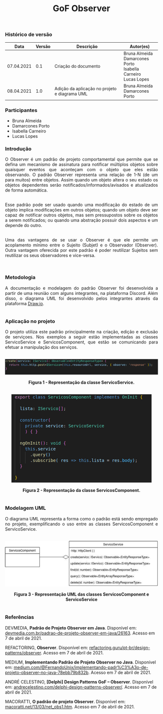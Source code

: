 # <center> GoF Observer
<br>
    
### Histórico de versão<br>

|Data | Versão | Descrição | Autor(es)|
| -- | -- | -- | -- |
| 07.04.2021 | 0.1 | Criação do documento | Bruna Almeida<br>Damarcones Porto<br>Isabella Carneiro<br>Lucas Lopes|
| 08.04.2021 | 1.0 | Adição da aplicação no projeto e diagrama UML | Bruna Almeida<br>Damarcones Porto|

### Participantes

* Bruna Almeida
* Damarcones Porto
* Isabella Carneiro
* Lucas Lopes

### Introdução
<div align="justify">

O Observer é um padrão de projeto comportamental que permite que se defina um mecanismo de assinatura para notificar múltiplos objetos sobre quaisquer eventos que aconteçam com o objeto que eles estão observando. O padrão Observer representa uma relação de 1-N (de um para muitos) entre objetos. Assim quando um objeto altera o seu estado os objetos dependentes serão notificados/informados/avisados e atualizados de forma automática.
<br><br>

Esse padrão pode ser usado quando uma modificação do estado de um objeto implica modificações em outros objetos; quando um objeto deve ser capaz de notificar outros objetos, mas sem pressupostos sobre os objetos a serem notificados; ou quando uma abstração possuir dois aspectos e um depende do outro.
<br><br>

Uma das vantagens de se usar o Observer é que ele permite um acoplamento mínimo entre o Sujeito (Subjet) e o Observador (Observer). Outra vantagem oferecida por este padrão é poder reutilizar Sujeitos sem reutilizar os seus observadores e vice-versa.
</div><br>


### Metodologia

<div align="justify">
A documentação e modelagem do padrão Observer foi desenvolvida a partir de uma reunião com alguns integrantes, na plataforma Discord. Além disso, o diagrama UML foi desenvolvido pelos integrantes através da plataforma <a href="https://app.diagrams.net/">Draw.io</a>.
</div><br>

### Aplicação no projeto
<div align="justify">
O projeto utiliza este padrão principalmente na criação, edição e exclusão de serviçoes. Nos exemplos a seguir estão implementadas as classes ServicoService e ServicosComponent, que estão se comunicando para efetuar a manipulação dos serviços.

</div> <br>

[<div align="center"><img src="../../img/padroes/gofs/observer-1.png"></div>](../../img/padroes/gofs/observer-1.png)
<figcaption align="center">
    <b>Figura 1 - Representação da classe ServicoService.</b>
</figcaption>
<br>


[<div align="center"><img src="../../img/padroes/gofs/observer-3.png"></div>](../../img/padroes/gofs/observer-3.png)
<figcaption align="center">
    <b>Figura 2 - Representação da classe ServicosComponent.</b>
</figcaption>
<br>



### Modelagem UML
<div align="justify">
O diagrama UML representa a forma como o padrão está sendo empregado no projeto, exemplificando o uso entre as classes ServicosComponent e ServicoService. 
</div> <br>

[<div align="center"><img src="../../img/padroes/gofs/uml-observer.jpg"></div>](../../img/padroes/gofs/uml-observer.jpg)
<figcaption align="center">
    <b>Figura 3 - Representação UML das classes ServicosComponent e ServicoService</b>
</figcaption>
<br>


### Referências

DEVMEDIA, **Padrão de Projeto Observer em Java**. Disponível em: [devmedia.com.br/padrao-de-projeto-observer-em-java/26163](https://www.devmedia.com.br/padrao-de-projeto-observer-em-java/26163). Acesso em 7 de abril de 2021.

REFACTORING, **Observer**. Disponível em: [refactoring.guru/pt-br/design-patterns/observer](https://refactoring.guru/pt-br/design-patterns/observer). Acesso em 7 de abril de 2021.

MEDIUM, **Implementando Padrão de Projeto Observer no Java**. Disponível em: [medium.com/@FernandoUnix/implementando-padr%C3%A3o-de-projeto-observer-no-java-78ebb79b832b](https://medium.com/@FernandoUnix/implementando-padr%C3%A3o-de-projeto-observer-no-java-78ebb79b832b). Acesso em 7 de abril de 2021.

ANDRÉ CELESTINO, **[Delphi] Design Patterns GoF – Observer**. Disponível em: [andrecelestino.com/delphi-design-patterns-observer/](http://www.andrecelestino.com/delphi-design-patterns-observer/). Acesso em 7 de abril de 2021.

MACORATTI, **O padrão de projeto Observer**. Disponível em: [macoratti.net/13/03/net_obs1.htm](http://www.macoratti.net/13/03/net_obs1.htm). Acesso em 7 de abril de 2021.